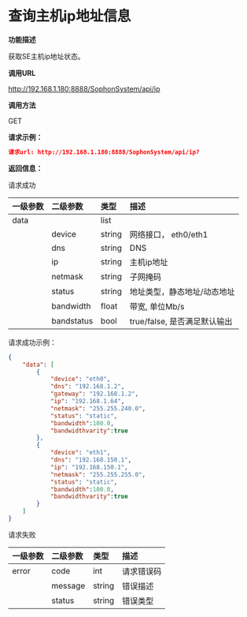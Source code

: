 # 查询主机ip地址信息 #

**功能描述**

获取SE主机ip地址状态。

**调用URL**

http://192.168.1.180:8888/SophonSystem/api/ip

**调用方法**

GET

**请求示例：**

```json
请求url: http://192.168.1.180:8888/SophonSystem/api/ip?
```

**返回信息：**

请求成功

| 一级参数 | 二级参数   | 类型   | 描述                         |
| :------- | :--------- | :----- | :--------------------------- |
| data     |            | list   |                              |
|          | device     | string | 网络接口， eth0/eth1         |
|          | dns        | string | DNS                          |
|          | ip         | string | 主机ip地址                   |
|          | netmask    | string | 子网掩码                     |
|          | status     | string | 地址类型，静态地址/动态地址  |
|          | bandwidth  | float  | 带宽, 单位Mb/s               |
|          | bandstatus | bool   | true/false, 是否满足默认输出 |

请求成功示例：

```json
{
    "data": [
        {
            "device": "eth0",
            "dns": "192.168.1.2",
            "gateway": "192.168.1.2",
            "ip": "192.168.1.64",
            "netmask": "255.255.240.0",
            "status": "static",
            "bandwidth":100.0,
            "bandwidthvarity":true
        },
        {
            "device": "eth1",
            "dns": "192.168.150.1",
            "ip": "192.168.150.1",
            "netmask": "255.255.255.0",
            "status": "static",
            "bandwidth":100.0,
            "bandwidthvarity":true
        }
    ]
}
```

请求失败

| 一级参数 | 二级参数 | 类型   | 描述       |
| :------- | :------- | :----- | :--------- |
| error    | code     | int    | 请求错误码 |
|          | message  | string | 错误描述   |
|          | status   | string | 错误类型   |

​    
